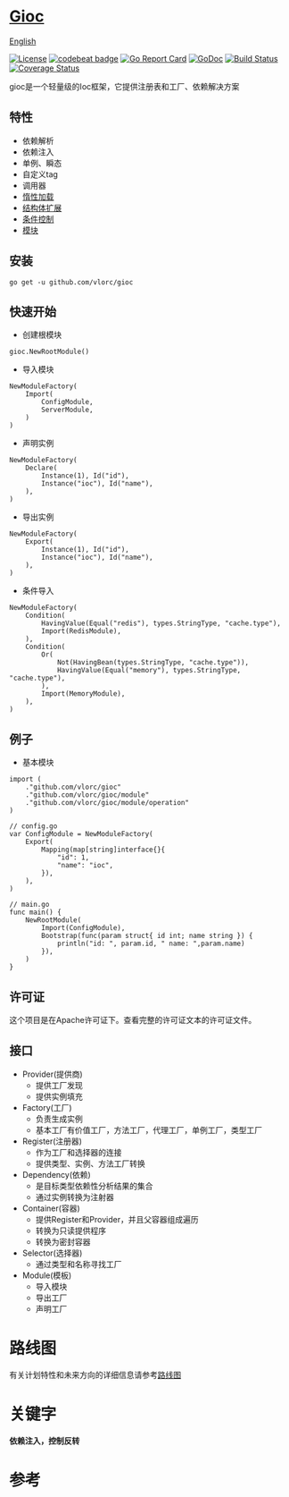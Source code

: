 # [Gioc](https://github.com/vlorc/gioc)

[English](https://github.com/vlorc/gioc/blob/master/README.md)

[![License](https://img.shields.io/:license-apache-blue.svg)](https://opensource.org/licenses/Apache-2.0)
[![codebeat badge](https://codebeat.co/badges/c41b426c-4121-4dc8-99c2-f1b60574be64)](https://codebeat.co/projects/github-com-vlorc-gioc-master)
[![Go Report Card](https://goreportcard.com/badge/github.com/vlorc/gioc)](https://goreportcard.com/report/github.com/vlorc/gioc)
[![GoDoc](https://godoc.org/github.com/vlorc/gioc?status.svg)](https://godoc.org/github.com/vlorc/gioc)
[![Build Status](https://travis-ci.org/vlorc/gioc.svg?branch=master)](https://travis-ci.org/vlorc/gioc?branch=master)
[![Coverage Status](https://coveralls.io/repos/github/vlorc/gioc/badge.svg?branch=master)](https://coveralls.io/github/vlorc/gioc?branch=master)

gioc是一个轻量级的Ioc框架，它提供注册表和工厂、依赖解决方案

## 特性

* 依赖解析
* 依赖注入
* 单例、瞬态
* 自定义tag
* 调用器
* [惰性加载](https://github.com/vlorc/gioc/blob/master/examples/lazy/main.go)
* [结构体扩展](https://github.com/vlorc/gioc/blob/master/examples/depend/main.go)
* [条件控制](https://github.com/vlorc/gioc/blob/master/examples/cond/main.go)
* [模块](https://github.com/vlorc/gioc/blob/master/examples/module/main.go)

## 安装

	go get -u github.com/vlorc/gioc

## 快速开始

* 创建根模块

```golang
gioc.NewRootModule()
```

* 导入模块

```golang
NewModuleFactory(
    Import(
        ConfigModule,
        ServerModule,
    )
)
```

* 声明实例

```golang
NewModuleFactory(
    Declare(
        Instance(1), Id("id"),
        Instance("ioc"), Id("name"),
    ),
)
```

* 导出实例

```golang
NewModuleFactory(
    Export(
        Instance(1), Id("id"),
        Instance("ioc"), Id("name"),
    ),
)
```

* 条件导入

```golang
NewModuleFactory(
    Condition(
        HavingValue(Equal("redis"), types.StringType, "cache.type"),
        Import(RedisModule),
    ),
    Condition(
        Or(
            Not(HavingBean(types.StringType, "cache.type")),
            HavingValue(Equal("memory"), types.StringType, "cache.type"),
        ),
        Import(MemoryModule),
    ),
)
```

## 例子

* 基本模块

```golang
import (
    ."github.com/vlorc/gioc"
    ."github.com/vlorc/gioc/module"
    ."github.com/vlorc/gioc/module/operation"
)

// config.go
var ConfigModule = NewModuleFactory(
    Export(
        Mapping(map[string]interface{}{
            "id": 1,
            "name": "ioc",
        }),
    ),
)

// main.go
func main() {
    NewRootModule(
        Import(ConfigModule),
        Bootstrap(func(param struct{ id int; name string }) {
            println("id: ", param.id, " name: ",param.name)
        }),
    )
}
```

## 许可证

这个项目是在Apache许可证下。查看完整的许可证文本的许可证文件。

## 接口

+ Provider(提供商)
    + 提供工厂发现
    + 提供实例填充
+ Factory(工厂)
    + 负责生成实例
    + 基本工厂有价值工厂，方法工厂，代理工厂，单例工厂，类型工厂
+ Register(注册器)
    + 作为工厂和选择器的连接
    + 提供类型、实例、方法工厂转换
+ Dependency(依赖)
    + 是目标类型依赖性分析结果的集合
    + 通过实例转换为注射器
+ Container(容器)
    + 提供Register和Provider，并且父容器组成遍历
    + 转换为只读提供程序
    + 转换为密封容器
+ Selector(选择器)
    + 通过类型和名称寻找工厂
+ Module(模板)
    + 导入模块
    + 导出工厂
    + 声明工厂

# 路线图

有关计划特性和未来方向的详细信息请参考[路线图](https://github.com/vlorc/gioc/blob/master/ROADMAP.md)

# 关键字

**依赖注入，控制反转**

# 参考
